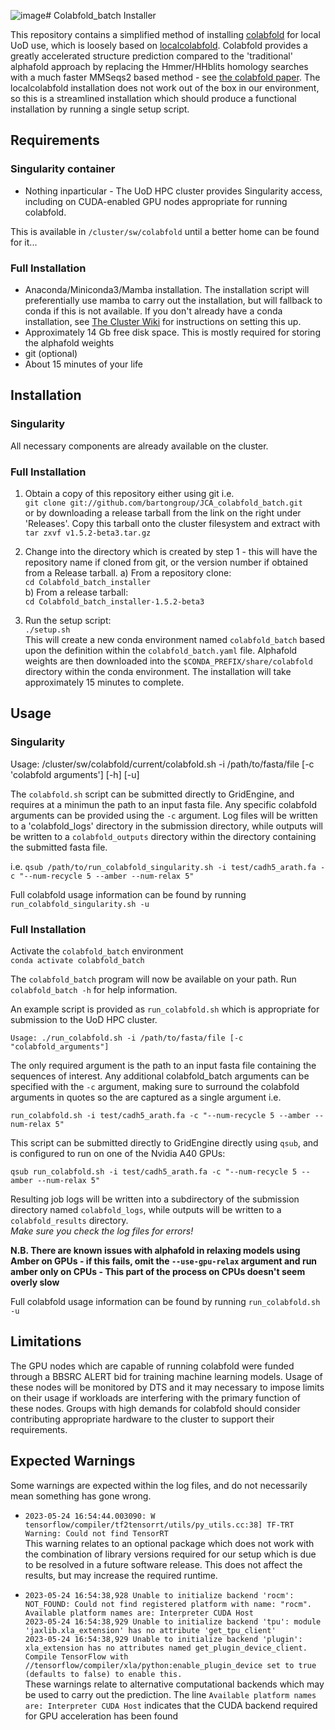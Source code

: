 ![image](https://github.com/bartongroup/Colabfold_batch_installer/assets/5315529/02a859db-4350-4d13-8ab8-5d1f76fdaee9)# Colabfold_batch Installer

This repository contains a simplified method of installing [colabfold](https://github.com/sokrypton/ColabFold) for local UoD use, which is loosely based on [localcolabfold](https://github.com/YoshitakaMo/localcolabfold). Colabfold provides a greatly accelerated structure prediction compared to the 'traditional' alphafold approach by replacing the Hmmer/HHblits homology searches with a much faster MMSeqs2 based method - see [the colabfold paper](https://doi.org/10.1038/s41592-022-01488-1). The localcolabfold installation does not work out of the box in our environment, so this is a streamlined installation which should produce a functional installation by running a single setup script.

## Requirements

### Singularity container

* Nothing inparticular - The UoD HPC cluster provides Singularity access, including on CUDA-enabled GPU nodes appropriate for running colabfold. 

This is available in `/cluster/sw/colabfold` until a better home can be found for it...

### Full Installation
*  Anaconda/Miniconda3/Mamba installation. The installation script will preferentially use mamba to carry out the installation, but will fallback to conda if this is not available. If you don't already have a conda installation, see [The Cluster Wiki](https://teams.microsoft.com/l/channel/19%3A63a2d1d10e5346c79d8b35dec6006a40%40thread.tacv2/tab%3A%3A8ac3086d-c08d-426b-9140-4890bb613c19?groupId=4153042c-375d-4caa-a654-d691f65da8bb&tenantId=ae323139-093a-4d2a-81a6-5d334bcd9019&allowXTenantAccess=false) for instructions on setting this up.
*  Approximately 14 Gb free disk space. This is mostly required for storing the alphafold weights
*  git (optional)
*  About 15 minutes of your life

## Installation

### Singularity

All necessary components are already available on the cluster. 

### Full Installation

1. Obtain a copy of this repository either using git i.e.  
`git clone git://github.com/bartongroup/JCA_colabfold_batch.git`  
or by downloading a release tarball from the link on the right under 'Releases'. Copy this tarball onto the cluster filesystem and extract with  
`tar zxvf v1.5.2-beta3.tar.gz`

2. Change into the directory which is created by step 1 - this will have the repository name if cloned from git, or the version number if obtained from a Release tarball.
a)  From a repository clone:  
`cd Colabfold_batch_installer`  
b) From a release tarball:  
`cd Colabfold_batch_installer-1.5.2-beta3`

3. Run the setup script:  
`./setup.sh`  
This will create a new conda environment named `colabfold_batch` based upon the definition within the `colabfold_batch.yaml` file. Alphafold weights are then downloaded into the `$CONDA_PREFIX/share/colabfold` directory within the conda environment. The installation will take approximately 15 minutes to complete. 

## Usage

### Singularity

Usage: /cluster/sw/colabfold/current/colabfold.sh -i /path/to/fasta/file [-c 'colabfold arguments'] [-h] [-u]

The `colabfold.sh` script can be submitted directly to GridEngine, and requires at a minimun the path to an input fasta file. Any specific colabfold arguments can be provided using the `-c` argument. Log files will be written to a 'colabfold_logs' directory in the submission directory, while outputs will be written to a `colabfold_outputs` directory within the directory containing the submitted fasta file. 

i.e. `qsub /path/to/run_colabfold_singularity.sh -i test/cadh5_arath.fa -c "--num-recycle 5 --amber --num-relax 5"`  

Full colabfold usage information can be found by running `run_colabfold_singularity.sh -u`

### Full Installation

 Activate the `colabfold_batch` environment  
`conda activate colabfold_batch`

The `colabfold_batch` program will now be available on your path. Run `colabfold_batch -h` for help information.

An example script is provided as `run_colabfold.sh` which is appropriate for submission to the UoD HPC cluster.  

`Usage: ./run_colabfold.sh -i /path/to/fasta/file [-c "colabfold_arguments"]`  

The only required argument is the path to an input fasta file containing the sequences of interest. Any additional colabfold_batch arguments can be specified with the `-c` argument, making sure to surround the colabfold arguments in quotes so the are captured as a single argument i.e.  

`run_colabfold.sh -i test/cadh5_arath.fa -c "--num-recycle 5 --amber --num-relax 5"`  

This script can be submitted directly to GridEngine directly using `qsub`, and is configured to run on one of the Nvidia A40 GPUs:  

`qsub run_colabfold.sh -i test/cadh5_arath.fa -c "--num-recycle 5 --amber --num-relax 5"`  

Resulting job logs will be written into a subdirectory of the submission directory named `colabfold_logs`, while outputs will be written to a `colabfold_results` directory.  
*Make sure you check the log files for errors!*

**N.B. There are known issues with alphafold in relaxing models using Amber on GPUs - if this fails, omit the `--use-gpu-relax` argument and run amber only on CPUs - This part of the process on CPUs doesn't seem overly slow**

Full colabfold usage information can be found by running `run_colabfold.sh -u`

## Limitations

The GPU nodes which are capable of running colabfold were funded through a BBSRC ALERT bid for training machine learning models. Usage of these nodes will be monitored by DTS and it may necessary to impose limits on their usage if workloads are interfering with the primary function of these nodes. Groups with high demands for colabfold should consider contributing appropriate hardware to the cluster to support their requirements.

## Expected Warnings
Some warnings are expected within the log files, and do not necessarily mean something has gone wrong.

*  `2023-05-24 16:54:44.003090: W tensorflow/compiler/tf2tensorrt/utils/py_utils.cc:38] TF-TRT Warning: Could not find TensorRT`  
This warning relates to an optional package which does not work with the combination of library versions required for our setup which is due to be resolved in a future software release. This does not affect the results, but may increase the required runtime.

* `2023-05-24 16:54:38,928 Unable to initialize backend 'rocm': NOT_FOUND: Could not find registered platform with name: "rocm". Available platform names are: Interpreter CUDA Host`  
`2023-05-24 16:54:38,929 Unable to initialize backend 'tpu': module 'jaxlib.xla_extension' has no attribute 'get_tpu_client'`  
`2023-05-24 16:54:38,929 Unable to initialize backend 'plugin': xla_extension has no attributes named get_plugin_device_client. Compile TensorFlow with //tensorflow/compiler/xla/python:enable_plugin_device set to true (defaults to false) to enable this.`  
These warnings relate to alternative computational backends which may be used to carry out the prediction. The line `Available platform names are: Interpreter CUDA Host` indicates that the CUDA backend required for GPU acceleration has been found
